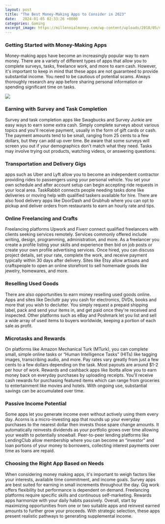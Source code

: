 ```yaml
---
layout: post
title: "The Best Money-Making Apps to Consider in 2023"
date:   2024-01-05 02:33:26 +0000
categories: Gaming
excerpt_image: https://millennialmoney.com/wp-content/uploads/2018/05/money-making-apps.jpg
---
```


### Getting Started with Money-Making Apps
Money-making apps have become an increasingly popular way to earn money. There are a variety of different types of apps that allow you to complete surveys, tasks, freelance work, and more to earn cash. However, it's important to keep in mind that these apps are not guaranteed to provide substantial income. You need to be cautious of potential scams. Always thoroughly research any app before sharing personal information or spending significant time on tasks.

![](https://millennialmoney.com/wp-content/uploads/2018/05/money-making-apps.jpg)
### Earning with Survey and Task Completion
Survey and task completion apps like Swagbucks and Survey Junkie are easy ways to earn some extra cash. Simply complete surveys about various topics and you'll receive payment, usually in the form of gift cards or cash. The payment amounts tend to be small, ranging from 25 cents to a few dollars, but they can add up over time. Be aware that some surveys will screen you out if your demographics don't match what they need. Tasks may involve trying out products, watching videos, or answering questions.
### Transportation and Delivery Gigs 
apps such as Uber and Lyft allow you to become an independent contractor providing rides to passengers using your personal vehicle. You set your own schedule and after account setup can begin accepting ride requests in your local area. TaskRabbit connects people needing tasks done like deliveries or moving help with qualified taskers available for hire. There are also food delivery apps like DoorDash and Grubhub where you can opt to pickup and deliver orders from restaurants to earn an hourly rate and tips.
### Online Freelancing and Crafts 
Freelancing platforms Upwork and Fiverr connect qualified freelancers with clients seeking services remotely. Services commonly offered include writing, design, programming, administration, and more. As a freelancer you create a profile listing your skills and experience then bid on job posts or create your own profile advertising services. Once hired, you can discuss project details, set your rate, complete the work, and receive payment typically within 30 days after delivery. Sites like Etsy allow artisans and craftspeople to open an online storefront to sell homemade goods like jewelry, homewares, and more. 
### Reselling Used Goods
There are also opportunities to earn money reselling used goods online. Apps and sites like Decluttr pay you cash for electronics, DVDs, books and more that you wish to declutter. You simply request a prepaid shipping label, pack and send your items in, and get paid once they're received and inspected. Other platforms such as eBay and Poshmark let you list and sell a wide array of used items to buyers worldwide, keeping a portion of each sale as profit.
### Microtasks and Rewards 
On platforms like Amazon Mechanical Turk (MTurk), you can complete small, simple online tasks or “Human Intelligence Tasks” (HITs) like tagging images, transcribing audio, and more. Pay rates vary greatly from just a few cents to a few dollars depending on the task. Most payouts are around $1-2 per hour of work. Rewards and cashback apps like Ibotta allow you to earn money back on everyday purchases by uploading receipts. You'll receive cash rewards for purchasing featured items which can range from groceries to entertainment like movies and hotels. With ongoing use, substantial savings can be accumulated over time.
### Passive Income Potential
Some apps let you generate income even without actively using them every day. Acorns is a micro-investing app that rounds up your everyday purchases to the nearest dollar then invests those spare change amounts. It automatically reinvests dividends as your portfolio grows over time allowing your wealth to potentially snowball. Peer-to-peer lending platforms like LendingClub allow membership where you can become an “investor” and loan portions of your money to borrowers, collecting interest payments over time as loans are repaid. 
### Choosing the Right App Based on Needs
When considering money making apps, it's important to weigh factors like your interests, available time commitment, and income goals. Survey apps are best suited for earning in small increments throughout the day. Gig work offers flexibility but performance is dependent on demand. Freelancing platforms require specific skills and continuous self-marketing. Rewards apps harmonize with your daily habits passively. Overall, start by maximizing opportunities from one or two suitable apps and reinvest earned amounts to further grow your proceeds. With strategic selection, these apps present realistic pathways to generating supplemental income.
